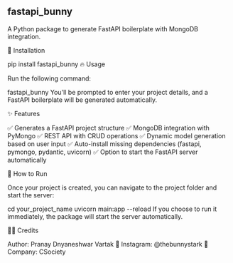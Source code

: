 ## fastapi_bunny

A Python package to generate FastAPI boilerplate with MongoDB integration.

🚀 Installation

pip install fastapi_bunny
🔥 Usage

Run the following command:

fastapi_bunny
You'll be prompted to enter your project details, and a FastAPI boilerplate will be generated automatically.

✨ Features

✅ Generates a FastAPI project structure
✅ MongoDB integration with PyMongo
✅ REST API with CRUD operations
✅ Dynamic model generation based on user input
✅ Auto-install missing dependencies (fastapi, pymongo, pydantic, uvicorn)
✅ Option to start the FastAPI server automatically

🎯 How to Run

Once your project is created, you can navigate to the project folder and start the server:

cd your_project_name
uvicorn main:app --reload
If you choose to run it immediately, the package will start the server automatically.

👨‍💻 Credits

Author: Pranay Dnyaneshwar Vartak
📸 Instagram: @thebunnystark
🏢 Company: CSociety

